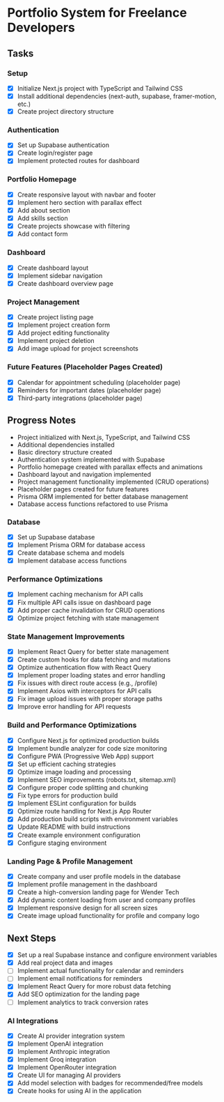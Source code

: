 # Portfolio System for Freelance Developers

## Tasks

### Setup

- [x] Initialize Next.js project with TypeScript and Tailwind CSS
- [x] Install additional dependencies (next-auth, supabase, framer-motion, etc.)
- [x] Create project directory structure

### Authentication

- [x] Set up Supabase authentication
- [x] Create login/register page
- [x] Implement protected routes for dashboard

### Portfolio Homepage

- [x] Create responsive layout with navbar and footer
- [x] Implement hero section with parallax effect
- [x] Add about section
- [x] Add skills section
- [x] Create projects showcase with filtering
- [x] Add contact form

### Dashboard

- [x] Create dashboard layout
- [x] Implement sidebar navigation
- [x] Create dashboard overview page

### Project Management

- [x] Create project listing page
- [x] Implement project creation form
- [x] Add project editing functionality
- [x] Implement project deletion
- [x] Add image upload for project screenshots

### Future Features (Placeholder Pages Created)

- [x] Calendar for appointment scheduling (placeholder page)
- [x] Reminders for important dates (placeholder page)
- [x] Third-party integrations (placeholder page)

## Progress Notes

- Project initialized with Next.js, TypeScript, and Tailwind CSS
- Additional dependencies installed
- Basic directory structure created
- Authentication system implemented with Supabase
- Portfolio homepage created with parallax effects and animations
- Dashboard layout and navigation implemented
- Project management functionality implemented (CRUD operations)
- Placeholder pages created for future features
- Prisma ORM implemented for better database management
- Database access functions refactored to use Prisma

### Database

- [x] Set up Supabase database
- [x] Implement Prisma ORM for database access
- [x] Create database schema and models
- [x] Implement database access functions

### Performance Optimizations

- [x] Implement caching mechanism for API calls
- [x] Fix multiple API calls issue on dashboard page
- [x] Add proper cache invalidation for CRUD operations
- [x] Optimize project fetching with state management

### State Management Improvements

- [x] Implement React Query for better state management
- [x] Create custom hooks for data fetching and mutations
- [x] Optimize authentication flow with React Query
- [x] Implement proper loading states and error handling
- [x] Fix issues with direct route access (e.g., /profile)
- [x] Implement Axios with interceptors for API calls
- [x] Fix image upload issues with proper storage paths
- [x] Improve error handling for API requests

### Build and Performance Optimizations

- [x] Configure Next.js for optimized production builds
- [x] Implement bundle analyzer for code size monitoring
- [x] Configure PWA (Progressive Web App) support
- [x] Set up efficient caching strategies
- [x] Optimize image loading and processing
- [x] Implement SEO improvements (robots.txt, sitemap.xml)
- [x] Configure proper code splitting and chunking
- [x] Fix type errors for production build
- [x] Implement ESLint configuration for builds
- [x] Optimize route handling for Next.js App Router
- [x] Add production build scripts with environment variables
- [x] Update README with build instructions
- [x] Create example environment configuration
- [x] Configure staging environment

### Landing Page & Profile Management

- [x] Create company and user profile models in the database
- [x] Implement profile management in the dashboard
- [x] Create a high-conversion landing page for Wender Tech
- [x] Add dynamic content loading from user and company profiles
- [x] Implement responsive design for all screen sizes
- [x] Create image upload functionality for profile and company logo

## Next Steps

- [x] Set up a real Supabase instance and configure environment variables
- [x] Add real project data and images
- [ ] Implement actual functionality for calendar and reminders
- [ ] Implement email notifications for reminders
- [x] Implement React Query for more robust data fetching
- [x] Add SEO optimization for the landing page
- [ ] Implement analytics to track conversion rates

### AI Integrations

- [x] Create AI provider integration system
- [x] Implement OpenAI integration
- [x] Implement Anthropic integration
- [x] Implement Groq integration
- [x] Implement OpenRouter integration
- [x] Create UI for managing AI providers
- [x] Add model selection with badges for recommended/free models
- [x] Create hooks for using AI in the application
